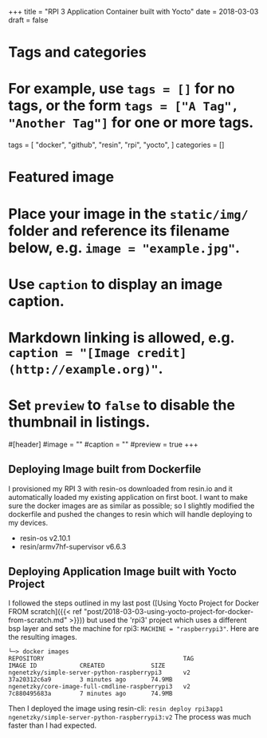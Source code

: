 +++
title = "RPI 3 Application Container built with Yocto"
date = 2018-03-03
draft = false

# Tags and categories
# For example, use `tags = []` for no tags, or the form `tags = ["A Tag", "Another Tag"]` for one or more tags.
tags = [
    "docker",
    "github",
    "resin",
    "rpi",
    "yocto",
]
categories = []

# Featured image
# Place your image in the `static/img/` folder and reference its filename below, e.g. `image = "example.jpg"`.
# Use `caption` to display an image caption.
#   Markdown linking is allowed, e.g. `caption = "[Image credit](http://example.org)"`.
# Set `preview` to `false` to disable the thumbnail in listings.
#[header]
#image = ""
#caption = ""
#preview = true
+++

## Deploying Image built from Dockerfile

I provisioned my RPI 3 with resin-os downloaded from resin.io and it
automatically loaded my existing application on first boot. I want to make sure
the docker images are as similar as possible; so I slightly modified the
dockerfile and pushed the changes to resin which will handle deploying to my
devices.

- resin-os v2.10.1
- resin/armv7hf-supervisor v6.6.3

## Deploying Application Image built with Yocto Project

I followed the steps outlined in my last post
([Using Yocto Project for Docker FROM scratch]({{< ref "post/2018-03-03-using-yocto-project-for-docker-from-scratch.md" >}}))
but used the 'rpi3' project which uses a different bsp layer and sets the
machine for rpi3: `MACHINE = "raspberrypi3"`. Here are the resulting images.

```
└─> docker images
REPOSITORY                                       TAG                 IMAGE ID            CREATED             SIZE
ngenetzky/simple-server-python-raspberrypi3      v2                  37a20312c6a9        3 minutes ago       74.9MB
ngenetzky/core-image-full-cmdline-raspberrypi3   v2                  7c880495683a        7 minutes ago       74.9MB
```

Then I deployed the image using resin-cli:
`resin deploy rpi3app1 ngenetzky/simple-server-python-raspberrypi3:v2`
The process was much faster than I had expected.

